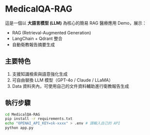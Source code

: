 # MedicalQA-RAG

這是一個以 **大語言模型 (LLM)** 為核心的簡易 RAG 醫療應用 Demo，展示：
- RAG (Retrieval-Augmented Generation)
- LangChain + Qdrant 整合
- 自動衛教報告摘要生成

## 主要特色
1. 支援知識檢索與語意強化生成
2. 可自由替換 LLM 模型（GPT-4o / Claude / LLaMA）
3. Data 資料夾內，可使用自己的文件資料輔助進行衛教報告生成


## 執行步驟
```bash
cd MedicalQA-RAG
pip install -r requirements.txt
echo "OPENAI_API_KEY=sk-xxxx" > .env # 請輸入自己的 API
python app.py